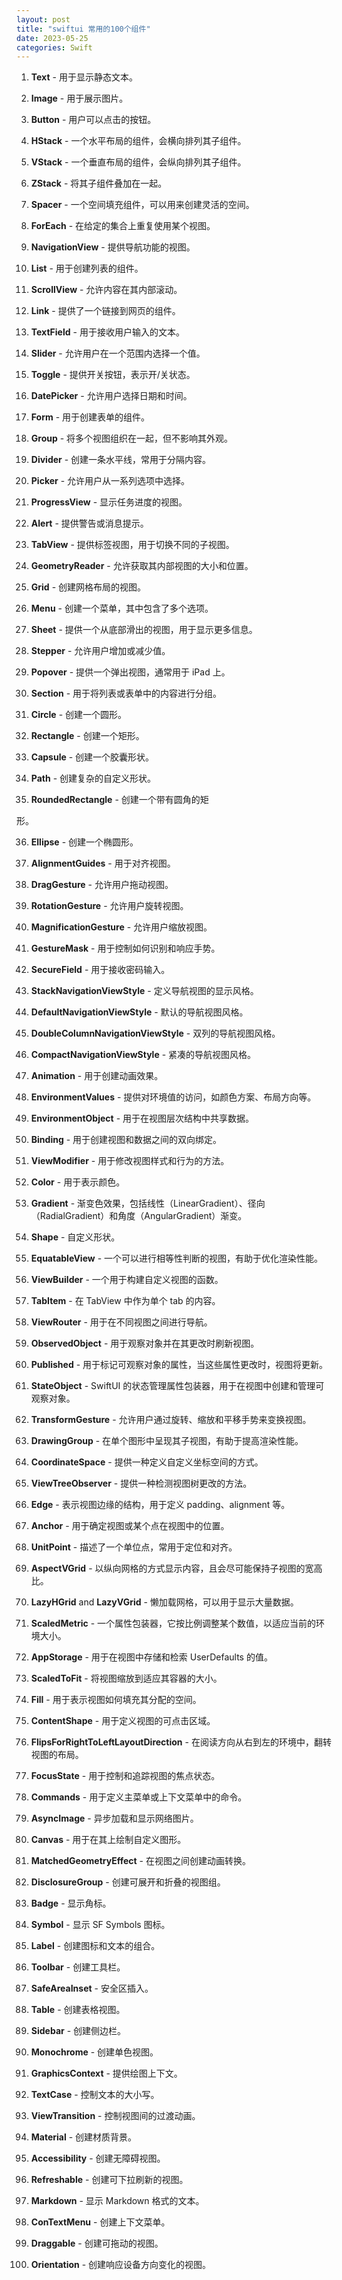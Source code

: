 ```yaml
---
layout: post
title: "swiftui 常用的100个组件"
date: 2023-05-25
categories: Swift
---
```

        
1. **Text** - 用于显示静态文本。

2. **Image** - 用于展示图片。

3. **Button** - 用户可以点击的按钮。

4. **HStack** - 一个水平布局的组件，会横向排列其子组件。

5. **VStack** - 一个垂直布局的组件，会纵向排列其子组件。

6. **ZStack** - 将其子组件叠加在一起。

7. **Spacer** - 一个空间填充组件，可以用来创建灵活的空间。

8. **ForEach** - 在给定的集合上重复使用某个视图。

9. **NavigationView** - 提供导航功能的视图。

10. **List** - 用于创建列表的组件。

11. **ScrollView** - 允许内容在其内部滚动。

12. **Link** - 提供了一个链接到网页的组件。

13. **TextField** - 用于接收用户输入的文本。

14. **Slider** - 允许用户在一个范围内选择一个值。

15. **Toggle** - 提供开关按钮，表示开/关状态。

16. **DatePicker** - 允许用户选择日期和时间。

17. **Form** - 用于创建表单的组件。

18. **Group** - 将多个视图组织在一起，但不影响其外观。

19. **Divider** - 创建一条水平线，常用于分隔内容。

20. **Picker** - 允许用户从一系列选项中选择。

21. **ProgressView** - 显示任务进度的视图。

22. **Alert** - 提供警告或消息提示。

23. **TabView** - 提供标签视图，用于切换不同的子视图。

24. **GeometryReader** - 允许获取其内部视图的大小和位置。

25. **Grid** - 创建网格布局的视图。

26. **Menu** - 创建一个菜单，其中包含了多个选项。

27. **Sheet** - 提供一个从底部滑出的视图，用于显示更多信息。

28. **Stepper** - 允许用户增加或减少值。

29. **Popover** - 提供一个弹出视图，通常用于 iPad 上。

30. **Section** - 用于将列表或表单中的内容进行分组。

31. **Circle** - 创建一个圆形。

32. **Rectangle** - 创建一个矩形。

33. **Capsule** - 创建一个胶囊形状。

34. **Path** - 创建复杂的自定义形状。

35. **RoundedRectangle** - 创建一个带有圆角的矩

形。

36. **Ellipse** - 创建一个椭圆形。

37. **AlignmentGuides** - 用于对齐视图。

38. **DragGesture** - 允许用户拖动视图。

39. **RotationGesture** - 允许用户旋转视图。

40. **MagnificationGesture** - 允许用户缩放视图。

41. **GestureMask** - 用于控制如何识别和响应手势。

42. **SecureField** - 用于接收密码输入。

43. **StackNavigationViewStyle** - 定义导航视图的显示风格。

44. **DefaultNavigationViewStyle** - 默认的导航视图风格。

45. **DoubleColumnNavigationViewStyle** - 双列的导航视图风格。

46. **CompactNavigationViewStyle** - 紧凑的导航视图风格。

47. **Animation** - 用于创建动画效果。

48. **EnvironmentValues** - 提供对环境值的访问，如颜色方案、布局方向等。

49. **EnvironmentObject** - 用于在视图层次结构中共享数据。

50. **Binding** - 用于创建视图和数据之间的双向绑定。

51. **ViewModifier** - 用于修改视图样式和行为的方法。

52. **Color** - 用于表示颜色。

53. **Gradient** - 渐变色效果，包括线性（LinearGradient）、径向（RadialGradient）和角度（AngularGradient）渐变。

54. **Shape** - 自定义形状。

55. **EquatableView** - 一个可以进行相等性判断的视图，有助于优化渲染性能。

56. **ViewBuilder** - 一个用于构建自定义视图的函数。

57. **TabItem** - 在 TabView 中作为单个 tab 的内容。

58. **ViewRouter** - 用于在不同视图之间进行导航。

59. **ObservedObject** - 用于观察对象并在其更改时刷新视图。

60. **Published** - 用于标记可观察对象的属性，当这些属性更改时，视图将更新。

61. **StateObject** - SwiftUI 的状态管理属性包装器，用于在视图中创建和管理可观察对象。

62. **TransformGesture** - 允许用户通过旋转、缩放和平移手势来变换视图。

63. **DrawingGroup** - 在单个图形中呈现其子视图，有助于提高渲染性能。

64. **CoordinateSpace** - 提供一种定义自定义坐标空间的方式。

65. **ViewTreeObserver** - 提供一种检测视图树更改的方法。

66. **Edge** - 表示视图边缘的结构，用于定义 padding、alignment 等。

67. **Anchor** - 用于确定视图或某个点在视图中的位置。

68. **UnitPoint** - 描述了一个单位点，常用于定位和对齐。

69. **AspectVGrid** - 以纵向网格的方式显示内容，且会尽可能保持子视图的宽高比。

70. **LazyHGrid** and **LazyVGrid** - 懒加载网格，可以用于显示大量数据。

71. **ScaledMetric** - 一个属性包装器，它按比例调整某个数值，以适应当前的环境大小。

72. **AppStorage** - 用于在视图中存储和检索 UserDefaults 的值。

73. **ScaledToFit** - 将视图缩放到适应其容器的大小。

74. **Fill** - 用于表示视图如何填充其分配的空间。

75. **ContentShape** - 用于定义视图的可点击区域。

76. **FlipsForRightToLeftLayoutDirection** - 在阅读方向从右到左的环境中，翻转视图的布局。

77. **FocusState** - 用于控制和追踪视图的焦点状态。

78. **Commands** - 用于定义主菜单或上下文菜单中的命令。

79. **AsyncImage** - 异步加载和显示网络图片。

80. **Canvas** - 用于在其上绘制自定义图形。

81. **MatchedGeometryEffect** - 在视图之间创建动画转换。

82. **DisclosureGroup** - 创建可展开和折叠的视图组。

83. **Badge** - 显示角标。

84. **Symbol** - 显示 SF Symbols 图标。

85. **Label** - 创建图标和文本的组合。

86. **Toolbar** - 创建工具栏。

87. **SafeAreaInset** - 安全区插入。

88. **Table** - 创建表格视图。

89. **Sidebar** - 创建侧边栏。

90. **Monochrome** - 创建单色视图。

91. **GraphicsContext** - 提供绘图上下文。

92. **TextCase** - 控制文本的大小写。

93. **ViewTransition** - 控制视图间的过渡动画。

94. **Material** - 创建材质背景。

95. **Accessibility** - 创建无障碍视图。

96. **Refreshable** - 创建可下拉刷新的视图。

97. **Markdown** - 显示 Markdown 格式的文本。

98. **ConTextMenu** - 创建上下文菜单。

99. **Draggable** - 创建可拖动的视图。

100. **Orientation** - 创建响应设备方向变化的视图。